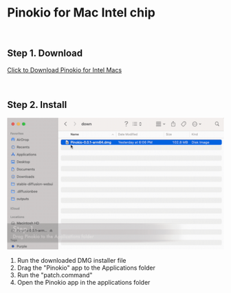 # Pinokio for Mac Intel chip

<br>

## Step 1. Download

<a href="https://github.com/pinokiocomputer/pinokio/releases/download/0.0.47/Pinokio-0.0.47.dmg" class='btn'>Click to Download Pinokio for Intel Macs</a>

<br>

## Step 2. Install

![macinstall.gif](macinstall.gif)

1. Run the downloaded DMG installer file
2. Drag the "Pinokio" app to the Applications folder
3. Run the "patch.command"
4. Open the Pinokio app in the applications folder

